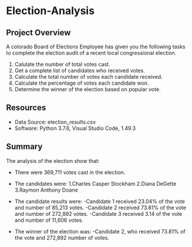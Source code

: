 # **Election-Analysis**

## **Project Overview** 
A colorado Board of Elections Employee has given you the following tasks to complete the election audit of a recent local congressional election.
1.  Calulate the number of total votes cast.
2.  Get a complete list of candidates who received votes.
3.  Calculate the total number of votes each candidate received.
4.  Calculate the percentage of votes each candidate won.
5.  Determine the winner of the election based on popular vote.

## **Resources** 
-   Data Source: election_results.csv
-   Software: Python 3.7.6, Visual Studio Code, 1.49.3

## **Summary**
The analysis of the election show that:
-   There were 369,711 votes cast in the election.
-   The candidates were:
      1.Charles Casper Stockham
      2.Diana DeGette
      3.Raymon Anthony Doane
-   The candidate results were:
      -Candidate 1 received 23.04% of the vote and number of 85,213 votes.
      -Candidate 2 received 73.81% of the vote and number of 272,892 votes.
      -Candidate 3 received 3.14 of the vote and number of 11,606 votes.
      
-   The winner of the election was:
      -Candidate 2, who received 73.81% of the vote and 272,892 number of votes.


